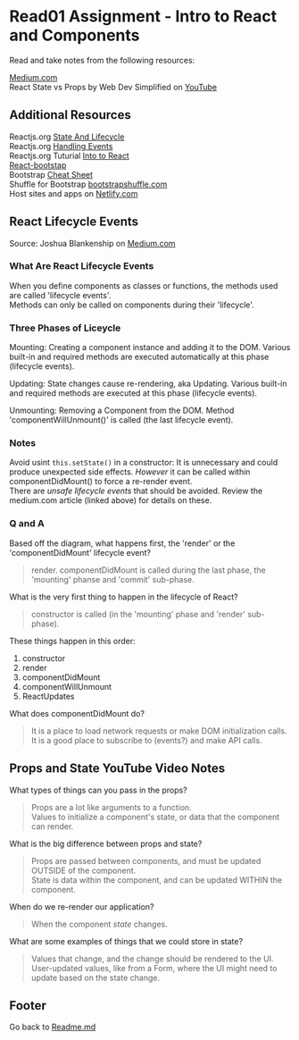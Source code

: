 # Read01 Assignment - Intro to React and Components

Read and take notes from the following resources:

[Medium.com](https://medium.com/@joshuablankenshipnola/react-component-lifecycle-events-cb77e670a093)  
React State vs Props by Web Dev Simplified on [YouTube](https://www.youtube.com/watch?v=IYvD9oBCuJI)  

## Additional Resources

Reactjs.org [State And Lifecycle](https://reactjs.org/docs/state-and-lifecycle.html)  
Reactjs.org [Handling Events](https://reactjs.org/docs/handling-events.html)  
Reactjs.org Tuturial [Into to React](https://reactjs.org/tutorial/tutorial.html)  
[React-bootstap](https://react-bootstrap.github.io/)  
Bootstrap [Cheat Sheet](https://getbootstrap.com/docs/5.0/examples/cheatsheet/)  
Shuffle for Bootstrap [bootstrapshuffle.com](https://bootstrapshuffle.com/classes)  
Host sites and apps on [Netlify.com](https://www.netlify.com/)  

## React Lifecycle Events

Source: Joshua Blankenship on [Medium.com](https://medium.com/@joshuablankenshipnola/react-component-lifecycle-events-cb77e670a093)  

### What Are React Lifecycle Events

When you define components as classes or functions, the methods used are called 'lifecycle events'.  
Methods can only be called on components during their 'lifecycle'.  

### Three Phases of Liceycle

Mounting: Creating a component instance and adding it to the DOM. Various built-in and required methods are executed automatically at this phase (lifecycle events).  

Updating: State changes cause re-rendering, aka Updating. Various built-in and required methods are executed at this phase (lifecycle events).  

Unmounting: Removing a Component from the DOM. Method 'componentWillUnmount()' is called (the last lifecycle event).  

### Notes

Avoid usint `this.setState()` in a constructor: It is unnecessary and could produce unexpected side effects. *However* it can be called within componentDidMount() to force a re-render event.  
There are *unsafe lifecycle events* that should be avoided. Review the medium.com article (linked above) for details on these.  

### Q and A

Based off the diagram, what happens first, the 'render' or the 'componentDidMount' lifecycle event?
> render. componentDidMount is called during the last phase, the 'mounting' phanse and 'commit' sub-phase.  

What is the very first thing to happen in the lifecycle of React?
> constructor is called (in the 'mounting' phase and 'render' sub-phase).  

These things happen in this order:  

1. constructor  
2. render
3. componentDidMount  
4. componentWillUnmount
5. ReactUpdates

What does componentDidMount do?
> It is a place to load network requests or make DOM initialization calls. It is a good place to subscribe to (events?) and make API calls.  

## Props and State YouTube Video Notes

What types of things can you pass in the props?  
> Props are a lot like arguments to a function.  
> Values to initialize a component's state, or data that the component can render.  

What is the big difference between props and state?  
> Props are passed between components, and must be updated OUTSIDE of the component.  
> State is data within the component, and can be updated WITHIN the component.  

When do we re-render our application?  
> When the component *state* changes.  

What are some examples of things that we could store in state?  
> Values that change, and the change should be rendered to the UI.  
> User-updated values, like from a Form, where the UI might need to update based on the state change.  

## Footer

Go back to [Readme.md](../README.html)  
